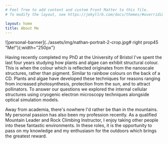 ```yaml
---
# Feel free to add content and custom Front Matter to this file.
# To modify the layout, see https://jekyllrb.com/docs/themes/#overriding-theme-defaults

layout: home
title: About Me
---
```



![personal-banner](../assets/img/nathan-portrait-2-crop.jpg# right prop45 "Me!"){:width="250px"}

Having recently completed my PhD at the University of Bristol I've spent the last four years 
studying how plants and algae can exhibit structural colour. This is when the colour which is reflected 
originates from the nanoscale structures, rather than pigment. Similar to rainbow colours 
on the back of a CD. Plants and algae have developed these techniques for reasons ranging 
from increased photosynthesis, protection from the sun, and to attract pollinators. To answer 
our questions we explored the internal cellular structures using cryogenic electron microscopy 
techniques alongside optical simulation models.

Away from academia, there's nowhere I'd rather be than in the mountains. My personal passion
has also been my profession recently. As a qualified Mountain Leader and Rock Climbing 
Instructor, I enjoy taking other people into these fantastic environments. In these roles, 
it is the opportunity to pass on my knowledge and my enthusiasm for the outdoors which 
brings the greatest reward. 